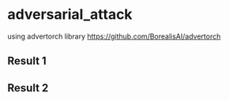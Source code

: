 # adversarial_attack
using advertorch library
https://github.com/BorealisAI/advertorch

## Result 1

## Result 2

